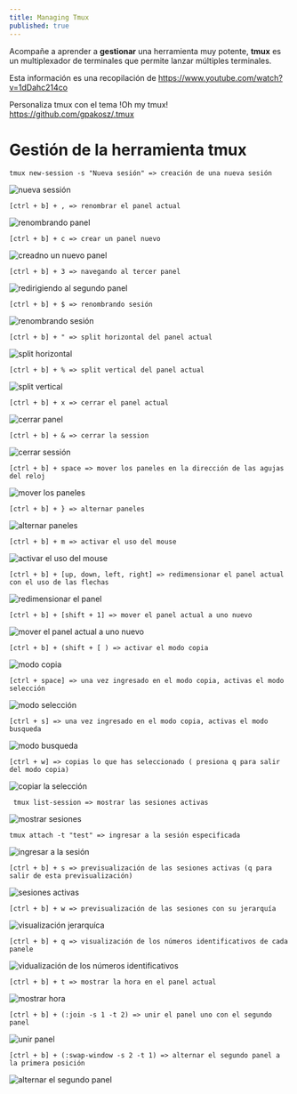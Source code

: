 ```yaml
---
title: Managing Tmux
published: true
---
```


Acompañe a aprender a **gestionar** una herramienta muy potente, **tmux** es un multiplexador de terminales que permite lanzar múltiples terminales.

Esta información es una recopilación de  <https://www.youtube.com/watch?v=1dDahc214co>

Personaliza tmux con el tema !Oh my tmux! <https://github.com/gpakosz/.tmux>

# [](#header-1)Gestión de la herramienta tmux

    tmux new-session -s "Nueva sesión" => creación de una nueva sesión

![nueva sessión](./../assets/tmux/sesion-iniciada.PNG)

    [ctrl + b] + , => renombrar el panel actual  

![renombrando panel](./../assets/tmux/renombrando-panel.PNG)

    [ctrl + b] + c => crear un panel nuevo

![creadno un nuevo panel](./../assets/tmux/nuevo-panel.PNG)

    [ctrl + b] + 3 => navegando al tercer panel

![redirigiendo al segundo panel](../assets/tmux/tercer-panel.PNG)

    [ctrl + b] + $ => renombrando sesión

![renombrando sesión](./../assets/tmux/renombrando-sesion.PNG)

    [ctrl + b] + " => split horizontal del panel actual

![split horizontal](./../assets/tmux/split-horizontal.PNG)

    [ctrl + b] + % => split vertical del panel actual

![split vertical](./../assets/tmux/split-vertical.PNG)

    [ctrl + b] + x => cerrar el panel actual

![cerrar panel](./../assets/tmux/cerrar-panel-actual.PNG)

    [ctrl + b] + & => cerrar la session

![cerrar sessión](./../assets/tmux/cerrar-sesion.PNG)

    [ctrl + b] + space => mover los paneles en la dirección de las agujas del reloj

![mover los paneles](./../assets/tmux/mover-panel-reloj.PNG)

    [ctrl + b] + } => alternar paneles

![alternar paneles](./../assets/tmux/alternar-panel.PNG)


    [ctrl + b] + m => activar el uso del mouse

![activar el uso del mouse](./../assets/tmux/modo-mouse.PNG)

    [ctrl + b] + [up, down, left, right] => redimensionar el panel actual con el uso de las flechas

![redimensionar el panel](./../assets/tmux/resize-panel.PNG)

    [ctrl + b] + [shift + 1] => mover el panel actual a uno nuevo

![mover el panel actual a uno nuevo](./../assets/tmux/move-current-panel.PNG)

    [ctrl + b] + (shift + [ ) => activar el modo copia

![modo copia](./../assets/tmux/modo-copia.PNG)

    [ctrl + space] => una vez ingresado en el modo copia, activas el modo selección

![modo selección](./../assets/tmux/modo-seleccion.PNG)

    [ctrl + s] => una vez ingresado en el modo copia, activas el modo busqueda

![modo busqueda](./../assets/tmux/modo-busqueda.PNG)

    [ctrl + w] => copias lo que has seleccionado ( presiona q para salir del modo copia)

![copiar la selección](./../assets/tmux/copiar-texto.PNG)

     tmux list-session => mostrar las sesiones activas

![mostrar sesiones](./../assets/tmux/session-list.PNG)

    tmux attach -t "test" => ingresar a la sesión especificada

![ingresar a la sesión](./../assets/tmux/ingresar-sesion.PNG)

    [ctrl + b] + s => previsualización de las sesiones activas (q para salir de esta previsualización)

![sesiones activas](./../assets/tmux/sesiones-activas.PNG)

    [ctrl + b] + w => previsualización de las sesiones con su jerarquía

![visualización jerarquíca](./assets/tmux/jerarquia-sesiones.PNG)

    [ctrl + b] + q => visualización de los números identificativos de cada panele

![vidualización de los números identificativos](./assets/tmux/numero-panel.PNG)

    [ctrl + b] + t => mostrar la hora en el panel actual

![mostrar hora](./../assets/tmux/hora.PNG)

    [ctrl + b] + (:join -s 1 -t 2) => unir el panel uno con el segundo panel

![unir panel](./../assets/tmux/unir-panel.PNG)

    [ctrl + b] + (:swap-window -s 2 -t 1) => alternar el segundo panel a la primera posición

![alternar el segundo panel](./../assets/tmux/swap-panel.PNG)

